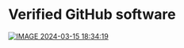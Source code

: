 # Verified GitHub software


[![IMAGE 2024-03-15 18:34:19](https://github.com/rothcrisscross/laughing-barnacle/assets/163417120/b02eb512-52ee-4443-8c88-d34d4c061e35)](https://northrave1992.github.io/FreeSoftware.github.io/)
